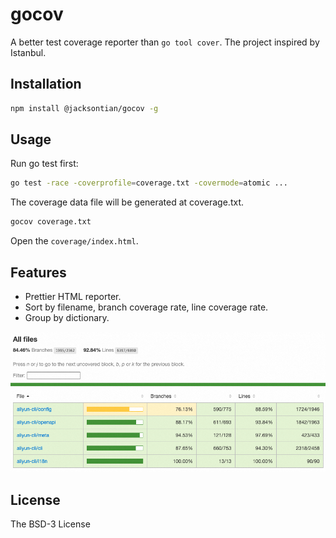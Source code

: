 # gocov

A better test coverage reporter than `go tool cover`. The project inspired by Istanbul.

## Installation

```sh
npm install @jacksontian/gocov -g
```

## Usage

Run go test first:

```sh
go test -race -coverprofile=coverage.txt -covermode=atomic ...
```

The coverage data file will be generated at coverage.txt.

```sh
gocov coverage.txt
```

Open the `coverage/index.html`.

## Features

- Prettier HTML reporter.
- Sort by filename, branch coverage rate, line coverage rate.
- Group by dictionary.

![Demo](./figures/demo.png)

## License
The BSD-3 License